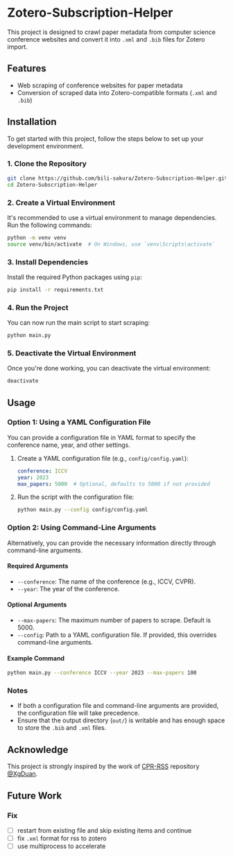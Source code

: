 # Zotero-Subscription-Helper

This project is designed to crawl paper metadata from computer science conference websites and convert it into `.xml` and `.bib` files for Zotero import.

## Features

- Web scraping of conference websites for paper metadata
- Conversion of scraped data into Zotero-compatible formats (`.xml` and `.bib`)

## Installation

To get started with this project, follow the steps below to set up your development environment.

### 1. Clone the Repository

```bash
git clone https://github.com/bili-sakura/Zotero-Subscription-Helper.git
cd Zotero-Subscription-Helper
```

### 2. Create a Virtual Environment

It's recommended to use a virtual environment to manage dependencies. Run the following commands:

```bash
python -m venv venv
source venv/bin/activate  # On Windows, use `venv\Scripts\activate`
```

### 3. Install Dependencies

Install the required Python packages using `pip`:

```bash
pip install -r requirements.txt
```

### 4. Run the Project

You can now run the main script to start scraping:

```bash
python main.py
```

### 5. Deactivate the Virtual Environment

Once you're done working, you can deactivate the virtual environment:

```bash
deactivate
```

## Usage

### Option 1: Using a YAML Configuration File

You can provide a configuration file in YAML format to specify the conference name, year, and other settings.

1. Create a YAML configuration file (e.g., `config/config.yaml`):

   ```yaml
   conference: ICCV
   year: 2023
   max_papers: 5000  # Optional, defaults to 5000 if not provided
   ```

2. Run the script with the configuration file:

   ```bash
   python main.py --config config/config.yaml
   ```

### Option 2: Using Command-Line Arguments

Alternatively, you can provide the necessary information directly through command-line arguments.

#### Required Arguments

- `--conference`: The name of the conference (e.g., ICCV, CVPR).
- `--year`: The year of the conference.

#### Optional Arguments

- `--max-papers`: The maximum number of papers to scrape. Default is 5000.
- `--config`: Path to a YAML configuration file. If provided, this overrides command-line arguments.

#### Example Command

```bash
python main.py --conference ICCV --year 2023 --max-papers 100
```

### Notes

- If both a configuration file and command-line arguments are provided, the configuration file will take precedence.
- Ensure that the output directory (`out/`) is writable and has enough space to store the `.bib` and `.xml` files.

## Acknowledge

This project is strongly inspired by the work of [CPR-RSS](https://github.com/CPR-RSS/CPR-RSS.github.io) repository [@XgDuan](https://github.com/XgDuan).

## Future Work

### Fix

- [ ] restart from existing file and skip existing items and continue
- [ ] fix `.xml` format for rss to zotero
- [ ] use multiprocess to accelerate
